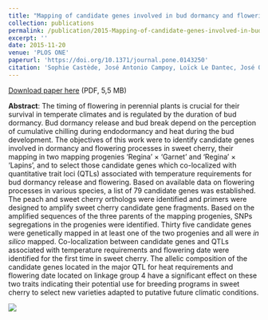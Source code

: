 ```yaml
---
title: "Mapping of candidate genes involved in bud dormancy and flowering time in sweet cherry (<i>Prunus avium</i>)"
collection: publications
permalink: /publication/2015-Mapping-of-candidate-genes-involved-in-bud-dormancy-and-flowering-time-in-sweet-cherry
excerpt: ''
date: 2015-11-20
venue: 'PLOS ONE'
paperurl: 'https://doi.org/10.1371/journal.pone.0143250'
citation: 'Sophie Castède, José Antonio Campoy, Loïck Le Dantec, José Quero-García, Teresa Barreneche, Bénédicte Wenden, Elisabeth Dirlewanger (2015), "Mapping of candidate genes involved in bud dormancy and flowering time in sweet cherry (<i>Prunus avium</i>)", <i>PLOS ONE</i>, Volume 10, Issue 11, Page e0143250'
---
```

[Download paper here](http://journals.plos.org/plosone/article/file?id=10.1371/journal.pone.0143250&type=printable) (PDF, 5,5 MB)

<a href="https://figshare.com/articles/Mapping_of_Candidate_Genes_Involved_in_Bud_Dormancy_and_Flowering_Time_in_Sweet_Cherry_Prunus_avium_/1609289"><i class="ai ai-figshare ai-3x"></i></a>

**Abstract**: The timing of flowering in perennial plants is crucial for their survival in temperate climates and is regulated by the duration of bud dormancy. Bud dormancy release and bud break depend on the perception of cumulative chilling during endodormancy and heat during the bud development. The objectives of this work were to identify candidate genes involved in dormancy and flowering processes in sweet cherry, their mapping in two mapping progenies ‘Regina’ × ‘Garnet’ and ‘Regina’ × ‘Lapins’, and to select those candidate genes which co-localized with quantitative trait loci (QTLs) associated with temperature requirements for bud dormancy release and flowering. Based on available data on flowering processes in various species, a list of 79 candidate genes was established. The peach and sweet cherry orthologs were identified and primers were designed to amplify sweet cherry candidate gene fragments. Based on the amplified sequences of the three parents of the mapping progenies, SNPs segregations in the progenies were identified. Thirty five candidate genes were genetically mapped in at least one of the two progenies and all were <i>in silico</i> mapped. Co-localization between candidate genes and QTLs associated with temperature requirements and flowering date were identified for the first time in sweet cherry. The allelic composition of the candidate genes located in the major QTL for heat requirements and flowering date located on linkage group 4 have a significant effect on these two traits indicating their potential use for breeding programs in sweet cherry to select new varieties adapted to putative future climatic conditions.

<img src='http://journals.plos.org/plosone/article/figure/image?size=large&download=&id=10.1371/journal.pone.0143250.g002' />
